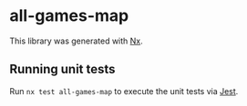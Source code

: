 # all-games-map

This library was generated with [Nx](https://nx.dev).

## Running unit tests

Run `nx test all-games-map` to execute the unit tests via [Jest](https://jestjs.io).
